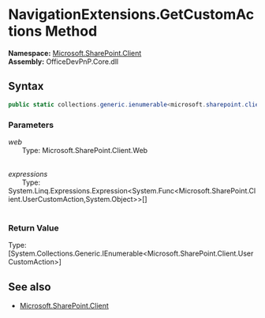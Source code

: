 # NavigationExtensions.GetCustomActions Method  
**Namespace:** [Microsoft.SharePoint.Client](Microsoft.SharePoint.Client.md)  
**Assembly:** OfficeDevPnP.Core.dll  
## Syntax
```C#
public static collections.generic.ienumerable<microsoft.sharepoint.client.usercustomaction> GetCustomActions(Web web,Expression<Func<UserCustomAction, Object>>[] expressions)
```
### Parameters
*web*  
&emsp;&emsp;Type: Microsoft.SharePoint.Client.Web  
&emsp;&emsp;  
  
*expressions*  
&emsp;&emsp;Type: System.Linq.Expressions.Expression<System.Func<Microsoft.SharePoint.Client.UserCustomAction,System.Object>>[]  
&emsp;&emsp;  
  
### Return Value
Type: [System.Collections.Generic.IEnumerable<Microsoft.SharePoint.Client.UserCustomAction>]  

## See also
- [Microsoft.SharePoint.Client](Microsoft.SharePoint.Client.md)
